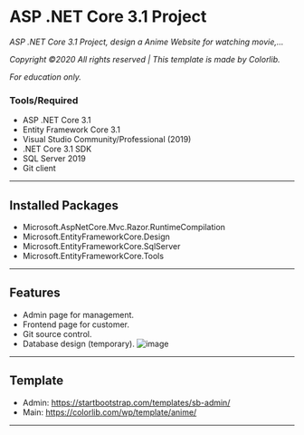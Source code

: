 ﻿# ASP .NET Core 3.1 Project
_ASP .NET Core 3.1 Project, design a Anime Website for watching movie,..._

_Copyright ©2020 All rights reserved | This template is made by Colorlib._

_For education only._
### Tools/Required
- ASP .NET Core 3.1
- Entity Framework Core 3.1
- Visual Studio Community/Professional (2019)
- .NET Core 3.1 SDK
- SQL Server 2019
- Git client
-----
## Installed Packages
- Microsoft.AspNetCore.Mvc.Razor.RuntimeCompilation
- Microsoft.EntityFrameworkCore.Design
- Microsoft.EntityFrameworkCore.SqlServer
- Microsoft.EntityFrameworkCore.Tools
-----
## Features
- Admin page for management.
- Frontend page for customer.
- Git source control.
- Database design (temporary).
![image](https://user-images.githubusercontent.com/70925557/99245023-81251180-2835-11eb-99eb-d4b850f82578.png)
-----
## Template
- Admin: https://startbootstrap.com/templates/sb-admin/
- Main: https://colorlib.com/wp/template/anime/
-----
